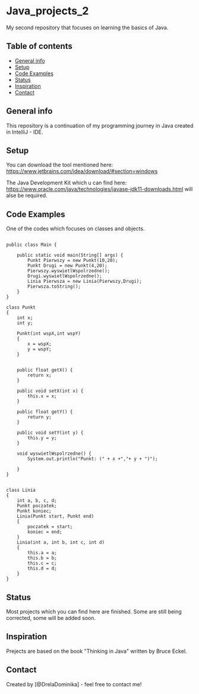 # Java_projects_2
My second repository that focuses on learning the basics of Java.

## Table of contents
* [General info](#general-info)
* [Setup](#setup)
* [Code Examples](#code-examples)
* [Status](#status)
* [Inspiration](#inspiration)
* [Contact](#contact)

## General info
This repository is a continuation of my programming journey in Java created in IntelliJ - IDE. 

## Setup
You can download the tool mentioned here: https://www.jetbrains.com/idea/download/#section=windows

The Java Development Kit which u can find here: https://www.oracle.com/java/technologies/javase-jdk11-downloads.html will alse be required.

## Code Examples
One of the codes which focuses on classes and objects.

```package com.company;

public class Main {

    public static void main(String[] args) {
        Punkt Pierwszy = new Punkt(10,20);
        Punkt Drugi = new Punkt(4,20);
        Pierwszy.wyswietlWspolrzedne();
        Drugi.wyswietlWspolrzedne();
        Linia Pierwsza = new Linia(Pierwszy,Drugi);
        Pierwsza.toString();
    }
}

class Punkt
{
    int x;
    int y;

    Punkt(int wspX,int wspY)
    {
        x = wspX;
        y = wspY;
    }


    public float getX() {
        return x;
    }

    public void setX(int x) {
        this.x = x;
    }

    public float getY() {
        return y;
    }

    public void setY(int y) {
        this.y = y;
    }

    void wyswietlWspolrzedne() {
        System.out.println("Punkt: (" + x +","+ y + ")");

    }
}


class Linia
{
    int a, b, c, d;
    Punkt poczatek;
    Punkt koniec;
    Linia(Punkt start, Punkt end)
    {
        poczatek = start;
        koniec = end;
    }
    Linia(int a, int b, int c, int d)
    {
        this.a = a;
        this.b = b;
        this.c = c;
        this.d = d;
    }
}
```


## Status
Most projects which you can find here are finished. Some are still being corrected, some will be added soon.

## Inspiration
Prejects are based on the book "Thinking in Java" written by Bruce Eckel.

## Contact
Created by [@DrelaDominika] - feel free to contact me!

